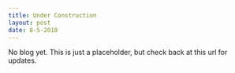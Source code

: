 ```yaml
---
title: Under Construction
layout: post
date: 8-5-2018
---
```


No blog yet. This is just a placeholder, but check back at this url for updates.